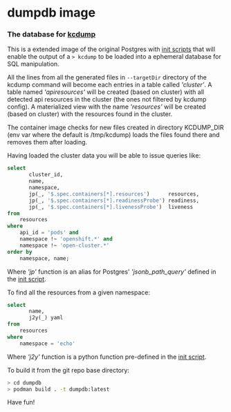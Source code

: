 # dumpdb image
### The database for [kcdump](https://github.com/mauricioscastro/kcdump)
This is a extended image of the original Postgres with [init scripts](dumpdb-init.sql) that will enable the output of a `> kcdump` to be  loaded into a ephemeral database for SQL manipulation.

All the lines from all the generated files in `--targetDir` directory of the kcdump command will become each entries in a table called *'cluster'*.
A table named *'apiresources'* will be created (based on cluster) with all detected api resources in the cluster (the ones not filtered by kcdump config).
A materialized view with the name *'resources'* will be created (based on cluster) with the resources found in the cluster.

The container image checks for new files created in directory KCDUMP_DIR (env var where the default is /tmp/kcdump) loads the files found there and removes them after loading. 

Having loaded the cluster data you will be able to issue queries like:

```sql
select 
       cluster_id,
       name,
       namespace,
       jp(_, '$.spec.containers[*].resources')      resources,
       jp(_, '$.spec.containers[*].readinessProbe') readiness,
       jp(_, '$.spec.containers[*].livenessProbe')  liveness
from
    resources
where
    api_id = 'pods' and
    namespace !~ 'openshift.*' and
    namespace !~ 'open-cluster.*'
order by
    namespace, name;
```
Where *'jp'* function is an alias for Postgres' *'jsonb_path_query'* defined in the [init script](dumpdb-init.sql).

To find all the resources from a given namespace:

```sql
select 
       name,
       j2y(_) yaml
from
    resources
where
    namespace = 'echo'
```
Where *'j2y'* function is a python function pre-defined in the [init script](dumpdb-init.sql).

To build it from the git repo base directory:
```bash
> cd dumpdb
> podman build . -t dumpdb:latest
```

Have fun!